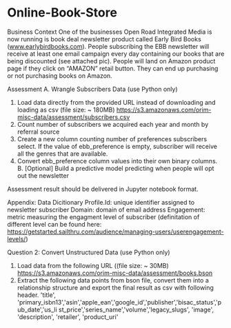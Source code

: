 # Online-Book-Store
Business Context
One of the businesses Open Road Integrated Media is now running is book deal newsletter
product called Early Bird Books (www.earlybirdbooks.com). People subscribing the EBB
newsletter will receive at least one email campaign every day containing our books that are
being discounted (see attached pic). People will land on Amazon product page if they click on
“AMAZON” retail button. They can end up purchasing or not purchasing books on Amazon. 



 

Assessment
A. Wrangle Subscribers Data (use Python only)
1. Load data directly from the provided URL instead of downloading and loading as
csv (file size: ~ 180MB)
https://s3.amazonaws.com/orim-misc-data/assessment/subscribers.csv
2. Count number of subscribers we acquired each year and month by referral
source
3. Create a new column counting number of preferences subscribers select. If the
value of ebb_preference is empty, subscriber will receive all the genres that are
available.
4. Convert ebb_preference column values into their own binary columns.
B. [Optional] Build a predictive model predicting when people will opt out the newsletter

Assessment result should be delivered in Jupyter notebook format. 

Appendix: Data Dicitionary
Profile.Id: unique identifier assigned to newsletter subscriber
Domain: domain of email address
Engagement: metric measuring the engagment level of subscriber (definitation of different level
can be found here: https://getstarted.sailthru.com/audience/managing-users/userengagement-levels/)



Question 2:
Convert Unstructured Data (use Python only)
1. Load data from the following URL ((file size: ~ 30MB)
https://s3.amazonaws.com/orim-misc-data/assessment/books.bson
2. Extract the following data points from bson file, convert them into a relationship
structure and export the final result as csv with following header.
'title',
'primary_isbn13','asin','apple_ean','google_id','publisher','bisac_status','pub_date','us_li
st_price','series_name','volume','legacy_slugs', 'image', 'description', 'retailer',
'product_uri'
